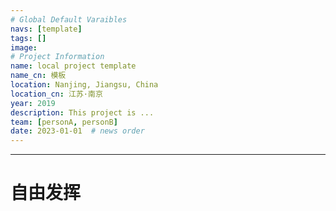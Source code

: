 ```yaml
---
# Global Default Varaibles
navs: [template]
tags: []
image: 
# Project Information
name: local project template
name_cn: 模板
location: Nanjing, Jiangsu, China
location_cn: 江苏·南京
year: 2019
description: This project is ... 
team: [personA, personB]
date: 2023-01-01  # news order
---
```


---

# 自由发挥
